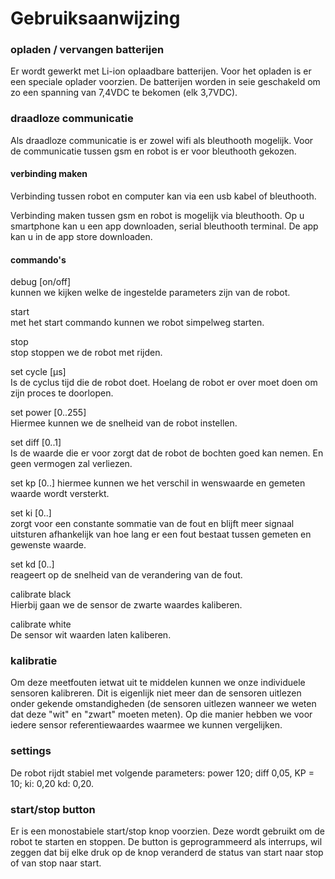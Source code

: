 # Gebruiksaanwijzing

### opladen / vervangen batterijen
Er wordt gewerkt met Li-ion oplaadbare batterijen. 
Voor het opladen is er een speciale oplader voorzien. 
De batterijen worden in seie geschakeld om zo een spanning van 7,4VDC te bekomen (elk 3,7VDC). 

### draadloze communicatie
Als draadloze communicatie is er zowel wifi als bleuthooth mogelijk. 
Voor de communicatie tussen gsm en robot is er voor bleuthooth gekozen. 

#### verbinding maken
Verbinding tussen robot en computer kan via een usb kabel of bleuthooth. 

Verbinding maken tussen gsm en robot is mogelijk via bleuthooth. 
Op u smartphone kan u een app downloaden, serial bleuthooth terminal. 
De app kan u in de app store downloaden. 

#### commando's
debug [on/off]  
kunnen we kijken welke de ingestelde parameters zijn van de robot. 

start  
met het start commando kunnen we robot simpelweg starten.

stop  
stop stoppen we de robot met rijden.

set cycle [µs]  
Is de cyclus tijd die de robot doet. Hoelang de robot er over moet doen om zijn proces te doorlopen.

set power [0..255]  
Hiermee kunnen we de snelheid van de robot instellen.

set diff [0..1]  
Is de waarde die er voor zorgt dat de robot de bochten goed kan nemen. En geen vermogen zal verliezen. 

set kp [0..] 
hiermee kunnen we het verschil in wenswaarde en gemeten waarde wordt versterkt.

set ki [0..]  
zorgt voor een constante sommatie van de fout en blijft meer signaal uitsturen afhankelijk van hoe lang er een fout bestaat tussen gemeten en gewenste waarde.

set kd [0..]  
reageert op de snelheid van de verandering van de fout.

calibrate black  
Hierbij gaan we de sensor de zwarte waardes kaliberen.

calibrate white  
De sensor wit waarden laten kaliberen. 

### kalibratie
Om deze meetfouten ietwat uit te middelen kunnen we onze individuele sensoren kalibreren. Dit is eigenlijk niet meer dan de sensoren uitlezen onder gekende omstandigheden (de sensoren uitlezen wanneer we weten dat deze "wit" en "zwart" moeten meten). Op die manier hebben we voor iedere sensor referentiewaardes waarmee we kunnen vergelijken.

### settings
De robot rijdt stabiel met volgende parameters: power 120; diff 0,05, KP = 10; ki: 0,20 kd: 0,20.

### start/stop button
Er is een monostabiele start/stop knop voorzien. Deze wordt gebruikt om de robot te starten en stoppen. 
De button is geprogrammeerd als interrups, wil zeggen dat bij elke druk op de knop veranderd de status van start naar stop of van stop naar start. 
